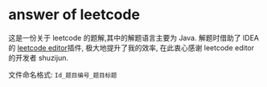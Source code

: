 # answer of leetcode

这是一份关于 leetcode 的题解,其中的解题语言主要为 Java. 
解题时借助了 IDEA 的 [leetcode editor](https://plugins.jetbrains.com/plugin/12132-leetcode-editor/)插件, 极大地提升了我的效率, 在此衷心感谢 leetcode editor 的开发者 shuzijun.

文件命名格式: `Id_题目编号_题目标题`